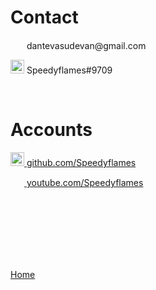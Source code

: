 <head>
  <link rel="shortcut icon" sizes="16x16 32x32 64x64" href="Favicon.png" type="image/x-icon" />
</head>

# Contact

<p><img src="http://3.bp.blogspot.com/-O231QKWcdH0/VGIFcFuWo5I/AAAAAAAAPnE/S3a8H6twUoE/s1600/logo_gmail_color_112in128dp.png" width="22" height="15"> dantevasudevan@gmail.com</p>
<p><img src="https://encrypted-tbn0.gstatic.com/images?q=tbn:ANd9GcT7ngjM8ZdF7U7BFyy9CDkguRdo_VNcVBN4rMIeM67JXKD-ZQGQ" width="22" height="22"> Speedyflames#9709</p>
<br>

# Accounts

<p><img src="https://image.flaticon.com/icons/svg/25/25231.svg" width="22" height="22"><a href="https://github.com/Speedyflames"> github.com/Speedyflames</a></p>
<p><img src="https://seeklogo.com/images/Y/youtube-icon-logo-521820CDD7-seeklogo.com.png" width="22" height="15"><a href="https://www.youtube.com/channel/UCxHx9sbwcqApbpsxXJZp23g"> youtube.com/Speedyflames</a></p>

<br>
<br>
<br>
<br>
<br>
<br>
<p><a href="https://dantevasudevan.github.io/">Home</a></p>
